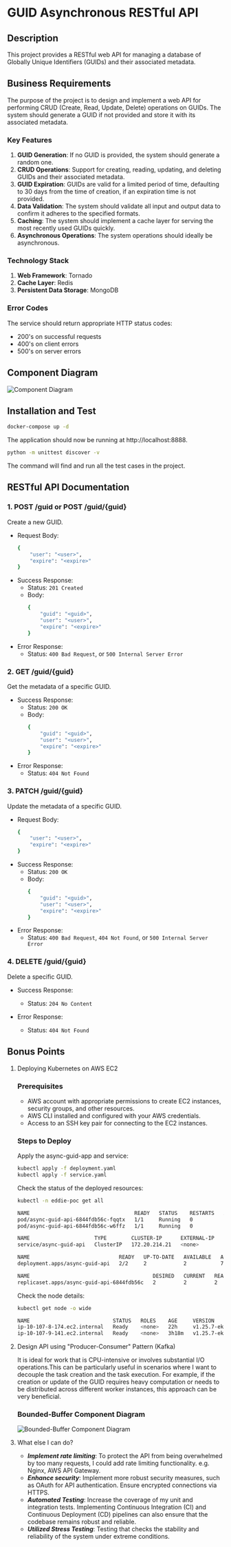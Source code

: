 # GUID Asynchronous RESTful API

## Description
This project provides a RESTful web API for managing a database of Globally Unique Identifiers (GUIDs) and their associated metadata.


## Business Requirements
The purpose of the project is to design and implement a web API for performing CRUD (Create, Read, Update, Delete) operations on GUIDs. The system should generate a GUID if not provided and store it with its associated metadata.

### Key Features
1. **GUID Generation**: If no GUID is provided, the system should generate a random one. 
2. **CRUD Operations**: Support for creating, reading, updating, and deleting GUIDs and their associated metadata.
3. **GUID Expiration**: GUIDs are valid for a limited period of time, defaulting to 30 days from the time of creation, if an expiration time is not provided.
4. **Data Validation**: The system should validate all input and output data to confirm it adheres to the specified formats.
5. **Caching**: The system should implement a cache layer for serving the most recently used GUIDs quickly.
6. **Asynchronous Operations**: The system operations should ideally be asynchronous.

### Technology Stack
1. **Web Framework**: Tornado
2. **Cache Layer**: Redis
3. **Persistent Data Storage**: MongoDB

### Error Codes
The service should return appropriate HTTP status codes:
- 200's on successful requests
- 400's on client errors
- 500's on server errors

## Component Diagram
![Component Diagram](/png/component%20diagram.png)

## Installation and Test
```bash
docker-compose up -d
```
The application should now be running at http://localhost:8888.

```bash
python -m unittest discover -v
```
The command will find and run all the test cases in the project.

## RESTful API Documentation

### 1. POST /guid or POST /guid/{guid}
Create a new GUID.

- Request Body:
    ```bash
    {
        "user": "<user>",
        "expire": "<expire>"
    }
    ```
- Success Response:
  - Status: `201 Created`
  - Body:
    ```bash
    {
        "guid": "<guid>",
        "user": "<user>",
        "expire": "<expire>"
    }
    ```
- Error Response:
  - Status: `400 Bad Request`, or `500 Internal Server Error`

### 2. GET /guid/{guid}
Get the metadata of a specific GUID.

- Success Response:
  - Status: `200 OK`
  - Body:
    ```bash
    {
        "guid": "<guid>",
        "user": "<user>",
        "expire": "<expire>"
    }
    ```
- Error Response:
  - Status: `404 Not Found`
  
### 3. PATCH /guid/{guid}
Update the metadata of a specific GUID.

- Request Body:
    ```bash
    {
        "user": "<user>",
        "expire": "<expire>"
    }
    ```
- Success Response:
  - Status: `200 OK`
  - Body:
    ```bash
    {
        "guid": "<guid>",
        "user": "<user>",
        "expire": "<expire>"
    }
    ```
- Error Response:
  - Status: `400 Bad Request`, `404 Not Found`, or `500 Internal Server Error`

### 4. DELETE /guid/{guid}
Delete a specific GUID.

- Success Response:
  - Status: `204 No Content`

- Error Response:
  - Status: `404 Not Found`

## Bonus Points

1. Deploying Kubernetes on AWS EC2
    ### Prerequisites

    - AWS account with appropriate permissions to create EC2 instances, security groups, and other resources.
    - AWS CLI installed and configured with your AWS credentials.
    - Access to an SSH key pair for connecting to the EC2 instances.

    ### Steps to Deploy
    Apply the async-guid-app and service:
    ```bash
    kubectl apply -f deployment.yaml
    kubectl apply -f service.yaml
    ```
    Check the status of the deployed resources:
    ```bash
    kubectl -n eddie-poc get all 

    NAME                                  READY   STATUS    RESTARTS   AGE
    pod/async-guid-api-6844fdb56c-fqqtx   1/1     Running   0          7m9s
    pod/async-guid-api-6844fdb56c-w6ffz   1/1     Running   0          7m9s

    NAME                     TYPE        CLUSTER-IP      EXTERNAL-IP   PORT(S)   AGE
    service/async-guid-api   ClusterIP   172.20.214.21   <none>        80/TCP    6m47s

    NAME                             READY   UP-TO-DATE   AVAILABLE   AGE
    deployment.apps/async-guid-api   2/2     2            2           7m10s

    NAME                                        DESIRED   CURRENT   READY   AGE
    replicaset.apps/async-guid-api-6844fdb56c   2         2         2       7m11s
    ```

    Check the node details:
    ```bash
    kubectl get node -o wide

    NAME                           STATUS   ROLES    AGE     VERSION               INTERNAL-IP    EXTERNAL-IP   OS-IMAGE         KERNEL-VERSION                  CONTAINER-RUNTIME
    ip-10-107-8-174.ec2.internal   Ready    <none>   22h     v1.25.7-eks-a59e1f0   10.107.8.174   <none>        Amazon Linux 2   5.10.173-154.642.amzn2.x86_64   containerd://1.6.6
    ip-10-107-9-141.ec2.internal   Ready    <none>   3h18m   v1.25.7-eks-a59e1f0   10.107.9.141   <none>        Amazon Linux 2   5.10.173-154.642.amzn2.x86_64   containerd://1.6.6
    ```

2. Design API using "Producer-Consumer" Pattern (Kafka)
   
   It is ideal for work that is CPU-intensive or involves substantial I/O operations.This can be particularly useful in scenarios where I want to decouple the task creation and the task execution. For example, if the creation or update of the GUID requires heavy computation or needs to be distributed across different worker instances, this approach can be very beneficial.

   ### Bounded-Buffer Component Diagram
   ![Bounded-Buffer Component Diagram](/png/kafka%20component.png)


3. What else I can do?
   - ***Implement rate limiting***: To protect the API from being overwhelmed by too many requests, I could add rate limiting functionality. e.g. Nginx, AWS API Gateway.
   - ***Enhance security***: Implement more robust security measures, such as OAuth for API authentication. Ensure encrypted connections via HTTPS.
   - ***Automated Testing***: Increase the coverage of my unit and integration tests. Implementing Continuous Integration (CI) and Continuous Deployment (CD) pipelines can also ensure that the codebase remains robust and reliable.
   - ***Utilized Stress Testing***: Testing that checks the stability and reliability of the system under extreme conditions.